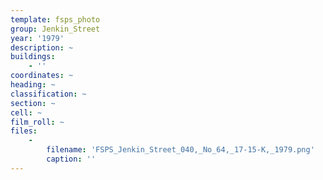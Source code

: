 ```yaml
---
template: fsps_photo
group: Jenkin_Street
year: '1979'
description: ~
buildings:
    - ''
coordinates: ~
heading: ~
classification: ~
section: ~
cell: ~
film_roll: ~
files:
    -
        filename: 'FSPS_Jenkin_Street_040,_No_64,_17-15-K,_1979.png'
        caption: ''
---
```

